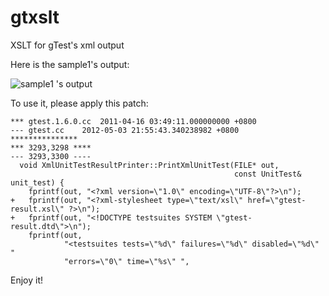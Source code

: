 gtxslt
======

XSLT for gTest&#39;s xml output

Here is the sample1's output:


![sample1 's output](https://github.com/wadefelix/gtxslt/raw/master/gtest_output.png)

To use it, please apply this patch:

    *** gtest.1.6.0.cc	2011-04-16 03:49:11.000000000 +0800
    --- gtest.cc	2012-05-03 21:55:43.340238982 +0800
    ***************
    *** 3293,3298 ****
    --- 3293,3300 ----
      void XmlUnitTestResultPrinter::PrintXmlUnitTest(FILE* out,
                                                      const UnitTest& unit_test) {
        fprintf(out, "<?xml version=\"1.0\" encoding=\"UTF-8\"?>\n");
    +   fprintf(out, "<?xml-stylesheet type=\"text/xsl\" href=\"gtest-result.xsl\" ?>\n");
    +   fprintf(out, "<!DOCTYPE testsuites SYSTEM \"gtest-result.dtd\">\n");
        fprintf(out,
                "<testsuites tests=\"%d\" failures=\"%d\" disabled=\"%d\" "
                "errors=\"0\" time=\"%s\" ",

Enjoy it!
